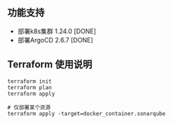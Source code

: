 

## 功能支持 

- 部署k8s集群 1.24.0 [DONE]
- 部署ArgoCD 2.6.7  [DONE]


## Terraform 使用说明

```
terraform init
terraform plan
terraform apply 

# 仅部署某个资源   
terraform apply -target=docker_container.sonarqube 
````
